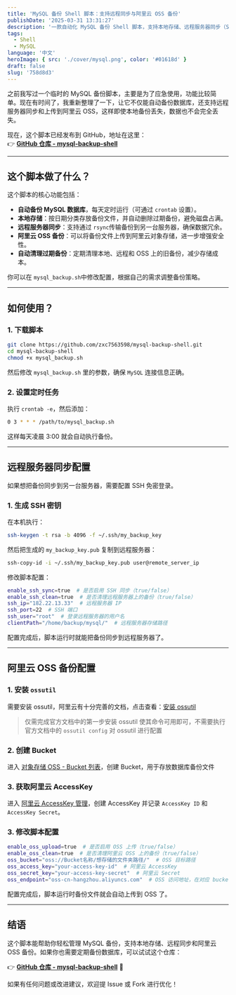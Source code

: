 ```yaml
---
title: 'MySQL 备份 Shell 脚本：支持远程同步与阿里云 OSS 备份'
publishDate: '2025-03-31 13:31:27'
description: '一款自动化 MySQL 备份 Shell 脚本，支持本地存储、远程服务器同步（SSH+rsync）、阿里云 OSS 备份，并自动清理过期备份。适用于数据库管理员和开发者，帮助确保数据安全'
tags:
  - Shell
  - MySQL
language: '中文'
heroImage: { src: './cover/mysql.png', color: '#01618d' }
draft: false
slug: '758d8d3'
---
```


之前我写过一个临时的 MySQL 备份脚本，主要是为了应急使用，功能比较简单。现在有时间了，我重新整理了一下，让它不仅能自动备份数据库，还支持远程服务器同步和上传到阿里云 OSS，这样即使本地备份丢失，数据也不会完全丢失。

现在，这个脚本已经发布到 GitHub，地址在这里：  
👉 **[GitHub 仓库 - mysql-backup-shell](https://github.com/zxc7563598/mysql-backup-shell)**

---

## 这个脚本做了什么？

这个脚本的核心功能包括：

- **自动备份 MySQL 数据库**，每天定时运行（可通过 `crontab`​ 设置）。
- **本地存储**：按日期分类存放备份文件，并自动删除过期备份，避免磁盘占满。
- **远程服务器同步**：支持通过 `rsync`​ 传输备份到另一台服务器，确保数据冗余。
- **阿里云 OSS 备份**：可以将备份文件上传到阿里云对象存储，进一步增强安全性。
- **自动清理过期备份**：定期清理本地、远程和 OSS 上的旧备份，减少存储成本。

你可以在 `mysql_backup.sh`​ 中修改配置，根据自己的需求调整备份策略。

---

## 如何使用？

### 1. 下载脚本

```bash
git clone https://github.com/zxc7563598/mysql-backup-shell.git
cd mysql-backup-shell
chmod +x mysql_backup.sh
```

然后修改 `mysql_backup.sh`​ 里的参数，确保 `MySQL`​ 连接信息正确。

### 2. 设置定时任务

执行 `crontab -e`​，然后添加：

```bash
0 3 * * * /path/to/mysql_backup.sh
```

这样每天凌晨 3:00 就会自动执行备份。

---

## 远程服务器同步配置

如果想把备份同步到另一台服务器，需要配置 SSH 免密登录。

### 1. 生成 SSH 密钥

在本机执行：

```bash
ssh-keygen -t rsa -b 4096 -f ~/.ssh/my_backup_key
```

然后把生成的 `my_backup_key.pub`​ 复制到远程服务器：

```bash
ssh-copy-id -i ~/.ssh/my_backup_key.pub user@remote_server_ip
```

修改脚本配置：

```bash
enable_ssh_sync=true  # 是否启用 SSH 同步（true/false）
enable_ssh_clean=true  # 是否清理远程服务器上的备份（true/false）
ssh_ip="182.22.13.33"  # 远程服务器 IP
ssh_port=22  # SSH 端口
ssh_user="root"  # 登录远程服务器的用户名
clientPath="/home/backup/mysql/"  # 远程服务器存储路径
```

配置完成后，脚本运行时就能把备份同步到远程服务器了。

---

## 阿里云 OSS 备份配置

### 1. 安装 `ossutil`​

需要安装 ossutil，阿里云有十分完善的文档，点击查看：[安装 ossutil](https://help.aliyun.com/zh/oss/developer-reference/install-ossutil2)

> 仅需完成官方文档中的第一步安装 ossutil 使其命令可用即可，不需要执行官方文档中的 `ossutil config`​ 对 ossutil 进行配置

### 2. 创建 Bucket

进入 [对象存储 OSS - Bucket 列表](https://oss.console.aliyun.com/bucket)，创建 Bucket，用于存放数据库备份文件

### 3. 获取阿里云 AccessKey

进入 [阿里云 AccessKey 管理](https://ram.console.aliyun.com/profile/access-keys)，创建 AccessKey 并记录 `AccessKey ID`​ 和 `AccessKey Secret`​。

### 3. 修改脚本配置

```bash
enable_oss_upload=true  # 是否启用 OSS 上传（true/false）
enable_oss_clean=true  # 是否清理阿里云 OSS 上的备份（true/false）
oss_bucket="oss://Bucket名称/想存储的文件夹路径/"  # OSS 目标路径
oss_access_key="your-access-key-id"  # 阿里云 AccessKey
oss_secret_key="your-access-key-secret"  # 阿里云 Secret
oss_endpoint="oss-cn-hangzhou.aliyuncs.com"  # OSS 访问地址，在对应 bucket 的概览中可以看到外网访问的 Endpoint
```

配置完成后，脚本运行时备份文件就会自动上传到 OSS 了。

---

## 结语

这个脚本能帮助你轻松管理 MySQL 备份，支持本地存储、远程同步和阿里云 OSS 备份。如果你也需要定期备份数据库，可以试试这个仓库：

👉 **[GitHub 仓库 - mysql-backup-shell](https://github.com/zxc7563598/mysql-backup-shell)** 🚀

如果有任何问题或改进建议，欢迎提 Issue 或 Fork 进行优化！
